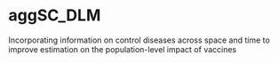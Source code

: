 # aggSC_DLM
Incorporating information on control diseases across space and time to improve estimation on the population-level impact of vaccines
